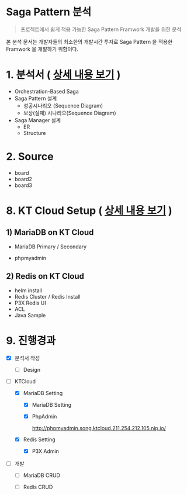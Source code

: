 # Saga Pattern 분석

> 프로젝트에서 쉽게 적용 가능한 Saga Pattern Framwork 개발을 위한 분석



본 분석 문서는 개발자들의 최소한의 개발시간 투자로 Saga Pattern 을 적용한 Framwork 을 개발하기 위함이다.



# 1. 분석서 ( [상세 내용 보기](./SagaDesign/saga_pattern.md) )  

- Orchestration-Based Saga
- Saga Pattern 설계
  - 성공시나리오 (Sequence Diagram)
  - 보상(실패) 시나리오(Sequence Diagram)
- Saga Manager 설계
  - ER
  - Structure



# 2. Source

- board
- board2
- board3







# 8. KT Cloud Setup ( [상세 내용 보기](./ktcloud-setup/ktcloud-setup.md) )  

## 1) MariaDB on KT Cloud

- MariaDB Primary / Secondary

- phpmyadmin

  

  

## 2) Redis on KT Cloud

- helm install
- Redis Cluster / Redis Install
- P3X Redis UI
- ACL
- Java Sample





# 9. 진행경과



- [x] 분석서 작성

  - [ ] Design

- [ ] KTCloud

  - [x] MariaDB Setting

    - [x] MariaDB Setting

    - [x] PhpAdmin 

      http://phpmyadmin.song.ktcloud.211.254.212.105.nip.io/

  - [x] Redis Setting

    - [x] P3X Admin

      

- [ ] 개발

  - [ ] MariaDB CRUD
  - [ ] Redis CRUD


